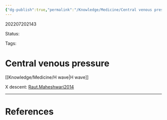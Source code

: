 ```yaml
---
{"dg-publish":true,"permalink":"/Knowledge/Medicine/Central venous pressure/"}
---
```



202207202143

Status: 

Tags:

# Central venous pressure
[[Knowledge/Medicine/H wave\|H wave]]

X descent: [Raut.Maheshwari2014](../../Reference%20notes/zotero/Raut.Maheshwari2014.md)







___
# References